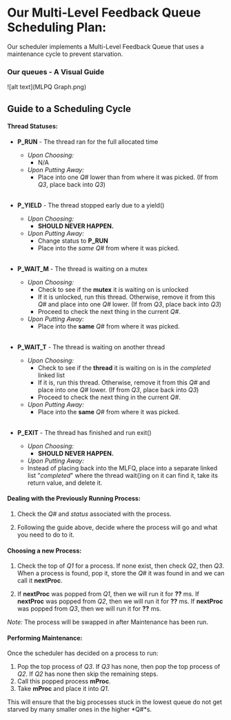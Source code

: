 # Our Multi-Level Feedback Queue Scheduling Plan:
Our scheduler implements a Multi-Level Feedback Queue that uses a maintenance cycle to prevent starvation.
### Our queues - A Visual Guide
![alt text](MLPQ Graph.png)

## Guide to a Scheduling Cycle

#### Thread Statuses:
  * **P_RUN** - The thread ran for the full allocated time
    * *Upon Choosing:*
      * N/A
    * *Upon Putting Away:*
      * Place into one *Q#* lower than from where it was picked. (If from *Q3*, place back into *Q3*)<br><br>

  * **P_YIELD** - The thread stopped early due to a yield()
    * *Upon Choosing:*
      * **SHOULD NEVER HAPPEN.**
    * *Upon Putting Away:*
      * Change status to **P_RUN**
      * Place into the *same* *Q#* from where it was picked.<br><br>

  * **P_WAIT_M** - The thread is waiting on a mutex
    * *Upon Choosing:*
      * Check to see if the **mutex** it is waiting on is unlocked
      * If it is unlocked, run this thread. Otherwise, remove it from this *Q#* and place into one *Q#* lower. (If from *Q3*, place back into *Q3*)
      * Proceed to check the next thing in the current *Q#*.
    * *Upon Putting Away:*
      * Place into the **same** *Q#* from where it was picked.<br><br>

  * **P_WAIT_T** - The thread is waiting on another thread

    * *Upon Choosing:*
      * Check to see if the **thread** it is waiting on is in the *completed* linked list
      * If it is, run this thread. Otherwise, remove it from this *Q#* and place into one *Q#* lower. (If from *Q3*, place back into *Q3*)
      * Proceed to check the next thing in the current *Q#*.
    * *Upon Putting Away:*
      * Place into the **same** *Q#* from where it was picked.<br><br>

  * **P_EXIT** - The thread has finished and run exit()
    * *Upon Choosing:*
      * **SHOULD NEVER HAPPEN.**
    * *Upon Putting Away:*
     * Instead of placing back into the MLFQ, place into a separate linked list "*completed*" where the thread wait()ing on it can find it, take its return value, and delete it.

#### Dealing with the Previously Running Process:

  1. Check the *Q#* and *status* associated with the process.

  2. Following the guide above, decide where the process will go and what you need to do to it.

#### Choosing a new Process:

  1. Check the top of *Q1* for a process. If none exist, then check *Q2*, then *Q3*. When a process is found, pop it, store the *Q#* it was found in and we can call it **nextProc**.

  2. If **nextProc** was popped from *Q1*, then we will run it for **??** ms. If **nextProc** was popped from *Q2*, then we will run it for **??** ms. If **nextProc** was popped from *Q3*, then we will run it for **??** ms.

*Note:* The process will be swapped in after Maintenance has been run.

#### Performing Maintenance:

Once the scheduler has decided on a process to run:

  1. Pop the top process of *Q3*. If *Q3* has none, then pop the top process of *Q2*. If *Q2* has none then skip the remaining steps.
  2. Call this popped process **mProc**.
  2. Take **mProc** and place it into *Q1*.

This will ensure that the big processes stuck in the lowest queue do not get starved by many smaller ones in the higher *Q#*s.
